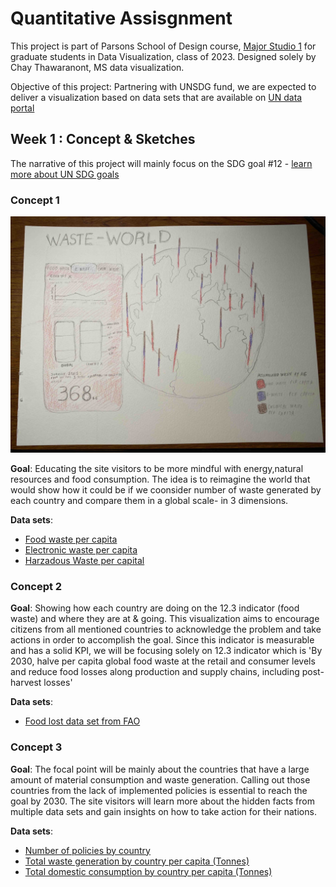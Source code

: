 
# Quantitative Assisgnment

This project is part of Parsons School of Design course, [Major Studio 1](https://courses.newschool.edu/courses/PGDV5200/3077/) for graduate students in Data Visualization, class of 2023. Designed solely by Chay Thawaranont, MS data visualization. 

 Objective of this project: Partnering with UNSDG fund,  we are expected to deliver a visualization based on data sets that are available on [UN data portal](https://unstats.un.org/sdgs/dataportal/database)

 

## Week 1 : Concept & Sketches 
The narrative of this project will mainly focus on the SDG goal #12 - 
[learn more about UN SDG goals](#)

### Concept 1 
![sketch1](https://github.com/Chayanitoey/MajorStudio1/blob/main/Quant%20Project/Concept%201/concept1Sketch.jpg)

**Goal**: Educating the site visitors to be more mindful with energy,natural resources and food consumption. The idea is to reimagine the world that would show how it could be if we coonsider number of waste generated by each country and compare them in a global scale- in 3 dimensions. 

**Data sets**: 
- [Food waste per capita](#)
- [Electronic waste per capita](#)
- [Harzadous Waste per capital](#)

### Concept 2 
<inserting Image>

**Goal**: Showing how each country are doing on the 12.3 indicator (food waste) and where they are at & going. This visualization aims to encourage citizens from all mentioned countries to acknowledge the problem and take actions in order to accomplish the goal. 
Since this indicator is measurable and has a solid KPI, we will be focusing solely on 12.3 indicator which is 'By 2030, halve per capita global food waste at the retail and consumer levels and reduce food losses along production and supply chains, including post-harvest losses'

**Data sets**: 
- [Food lost data set from FAO](#)

### Concept 3 
<inserting Image>

**Goal**: The focal point will be mainly about the countries that have a large amount of material consumption and waste generation. Calling out those countries from the lack of implemented policies is essential to reach the goal by 2030. 
The site visitors will learn more about the hidden facts from multiple data sets and gain insights on how to take action for their nations. 

**Data sets**: 
- [Number of policies by country](#)
- [Total waste generation by country per capita (Tonnes)](#)
- [Total domestic consumption by country per capita (Tonnes)](#)
